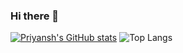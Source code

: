 ### Hi there 👋

[![Priyansh's GitHub stats](https://github-readme-stats.vercel.app/api?username=spriyansh&show_icons=true&theme=dark&custom_title=Stats&hide=contribs)](https://github.com/spriyansh/github-readme-stats) ![Top Langs](https://github-readme-stats.vercel.app/api/top-langs/?username=spriyansh&theme=dark&langs_count=4&hide=javascript,html,css,tex,jupyter%20notebook&layout=donut)
